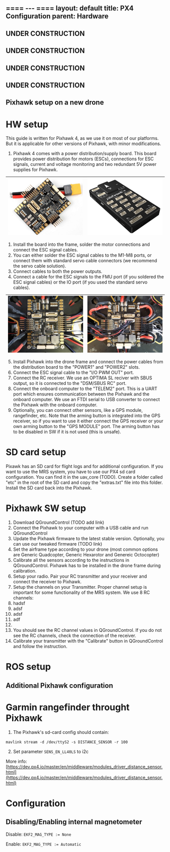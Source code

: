 ==== --- ====
layout: default
title: PX4 Configuration
parent: Hardware
---

## UNDER CONSTRUCTION
## UNDER CONSTRUCTION
## UNDER CONSTRUCTION
## UNDER CONSTRUCTION

## Pixhawk setup on a new drone

# HW setup
This guide is written for Pixhawk 4, as we use it on most of our platforms. But it is applicable for other versions of Pixhawk, with minor modifications.

1. Pixhawk 4 comes with a power distribution/supply board. This board provides power distribution for motors (ESCs), connections for ESC signals, current and voltage monitoring and two redundant 5V power supplies for Pixhawk.

| ![](fig/power_board.jpg "title-1") | ![](fig/pixhawk4.jpg "title-1") |
| -                                  | -                               |

1. Install the board into the frame, solder the motor connections and connect the ESC signal cables.
2. You can either solder the ESC signal cables to the M1-M8 ports, or connect them with standard servo cable connectors (we recommend the servo cable solution).
3. Connect cables to both the power outputs.
4. Connect a cable for the ESC signals to the FMU port (if you soldered the ESC signal cables) or the IO port (if you used the standard servo cables).

| ![](fig/PB_no_cables.jpg "title-1") | ![](fig/PB_with_cables.jpg "title-1") |
| -                                   | -                                     |

5. Install Pixhawk into the drone frame and connect the power cables from the distribution board to the "POWER1" and "POWER2" slots.
6. Connect the ESC signal cable to the "I/O PWM OUT" port.
7. Connect the RC receiver. We use an OPTIMA SL reciver with SBUS output, so it is connected to the "DSM/SBUS RC" port.
8. Connect the onboard computer to the "TELEM2" port. This is a UART port which ensures communication between the Pixhawk and the onboard computer. We use an FTDI serial to USB converter to connect the Pixhawk with the onboard computer.
9. Optionally, you can connect other sensors, like a GPS module, rangefinder, etc. Note that the arming button is integrated into the GPS receiver, so if you want to use it either connect the GPS receiver or your own arming button to the "GPS MODULE" port. The arming button has to be disabled in SW if it is not used (this is unsafe).

# SD card setup
Pixawk has an SD card for flight logs and for additional configuration.
If you want to use the MRS system, you have to use our PX4 sd card configuration. You can find it in the uav_core (TODO).
Create a folder called "etc" in the root of the SD card and copy the "extras.txt" file into this folder.
Install the SD card back into the Pixhawk.

# Pixhawk SW setup
1. Download QGroundControl (TODO add link)
2. Connect the Pixhawk to your computer with a USB cable and run QGroundControl
3. Update the Pixhawk firmware to the latest stable version. Optionally, you can use our tweaked firmware (TODO link)
4. Set the airframe type according to your drone (most common options are Generic Quadcopter, Generic Hexarotor and Genereic Octocopter)
5. Calibrate all the sensors according to the instructions in QGroundControl. Pixhawk has to be installed in the drone frame during calibration.
6. Setup your radio. Pair your RC transmitter and your receiver and connect the receiver to Pixhawk.
7. Setup the channels on your Transmitter. Proper channel setup is important for some functionality of the MRS system. We use 8 RC channels:
  1. hadsf
  2. adsf
  3. adsf
  4. adf
  5.
8. You should see the RC channel values in QGroundControl. If you do not see the RC channels, check the connection of the receiver.
9. Calibrate your transmitter with the "Calibrate" button in QGroundControl and follow the instruction.

# ROS setup

## Additional Pixhawk configuration

# Garmin rangefinder throught Pixhawk

1. The Pixhawk's sd-card config should contain:
```
mavlink stream -d /dev/ttyS2 -s DISTANCE_SENSOR -r 100
```
2. Set parameter `SENS_EN_LL40LS` to i2c

More info: [https://dev.px4.io/master/en/middleware/modules_driver_distance_sensor.html](https://dev.px4.io/master/en/middleware/modules_driver_distance_sensor.html)

# Configuration

## Disabling/Enabling internal magnetometer

Disable: `EKF2_MAG_TYPE := None`

Enable: `EKF2_MAG_TYPE := Automatic`
